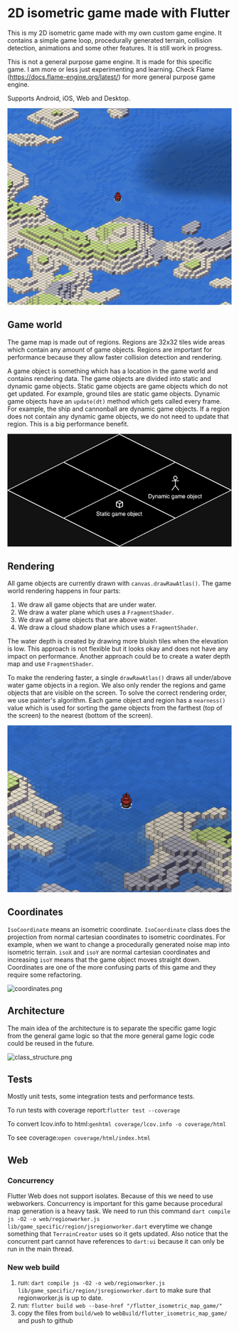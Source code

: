 # 2D isometric game made with Flutter
This is my 2D isometric game made with my own custom game engine. It contains a simple game loop,
procedurally generated terrain, collision detection, animations and some other features. It is still
work in progress.

This is not a general purpose game engine. It is made for this specific game. I am more or less just experimenting and learning.
Check Flame (https://docs.flame-engine.org/latest/) for more general purpose game engine.

Supports Android, iOS, Web and Desktop.

![screenshot.png](readme_images/screenshot.png)

## Game world
The game map is made out of regions. Regions are 32x32 tiles wide areas which contain any amount of game objects.
Regions are important for performance because they allow faster collision detection and rendering.

A game object is something which has a location in the game world and contains rendering data. 
The game objects are divided into static and dynamic game objects. 
Static game objects are game objects which do not get updated. For example, ground tiles are static game objects.
Dynamic game objects have an ```update(dt)``` method which gets called every frame. For example, the ship and cannonball are dynamic game objects.
If a region does not contain any dynamic game objects, we do not need to update that region. This is a big performance benefit.

![game_world.png](readme_images/game_world.png)

## Rendering
All game objects are currently drawn with ```canvas.drawRawAtlas()```. The game world rendering happens in four parts:

1. We draw all game objects that are under water.
2. We draw a water plane which uses a ```FragmentShader```.
3. We draw all game objects that are above water.
4. We draw a cloud shadow plane which uses a ```FragmentShader```.

The water depth is created by drawing more bluish tiles when the elevation is low.
This approach is not flexible but it looks okay and does not have any impact on performance. 
Another approach could be to create a water depth map and use ```FragmentShader```.

To make the rendering faster, a single ```drawRawAtlas()``` draws all under/above water game objects in a region.
We also only render the regions and game objects that are visible on the screen.
To solve the correct rendering order, we use painter's algorithm. Each game object and region
has a ```nearness()``` value which is used for sorting the game objects from the farthest (top of the screen) to the nearest (bottom of the screen). 

![map_screenshot.png](readme_images/rendering.png)
## Coordinates
```IsoCoordinate``` means an isometric coordinate. ```IsoCoordinate``` class does the projection from normal cartesian coordinates to isometric coordinates. 
For example, when we want to change a procedurally generated noise map into isometric terrain.
```isoX``` and ```isoY``` are normal cartesian coordinates and increasing ```isoY``` means that the game object moves
straight down. Coordinates are one of the more confusing parts of this game and they require some refactoring.

![coordinates.png](readme_images/coordinates.png)

## Architecture
The main idea of the architecture is to separate the specific game logic from the general game logic
so that the more general game logic code could be reused in the future.

![class_structure.png](readme_images/architecture.png)

## Tests
Mostly unit tests, some integration tests and performance tests.

To run tests with coverage report:```flutter test --coverage```

To convert Icov.info to html:```genhtml coverage/lcov.info -o coverage/html```

To see coverage:```open coverage/html/index.html```

## Web
### Concurrency
Flutter Web does not support isolates. Because of this we need to use webworkers. Concurrency is important for this game because procedural map generation is a heavy task.
We need to run this command ```dart compile js -O2 -o web/regionworker.js lib/game_specific/region/jsregionworker.dart```
everytime we change something that ```TerrainCreator``` uses so it gets updated. Also notice that the concurrent part cannot have references to ```dart:ui``` because
it can only be run in the main thread.

### New web build
1. run: ```dart compile js -O2 -o web/regionworker.js lib/game_specific/region/jsregionworker.dart``` to make sure that regionworker.js is up to date.
2. run: ```flutter build web --base-href "/flutter_isometric_map_game/"```
3. copy the files from ```build/web``` to ```webBuild/flutter_isometric_map_game/``` and push to github
